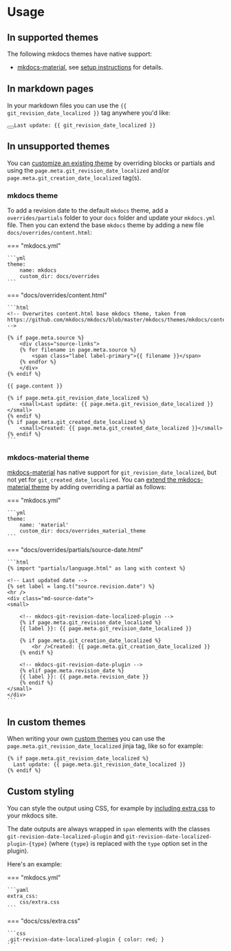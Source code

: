 # Usage

## In supported themes

The following mkdocs themes have native support:

- [mkdocs-material](https://squidfunk.github.io/mkdocs-material/), see [setup instructions](https://squidfunk.github.io/mkdocs-material/setup/adding-a-git-repository/#revision-date-localized) for details.

## In markdown pages

In your markdown files you can use the <code>\{\{ git_revision_date_localized \}\}</code> tag anywhere you'd like:

<div class="highlight">
    <pre id="__code_42"><span></span><button class="md-clipboard md-icon" title="Copy to clipboard" data-clipboard-target="#__code_42 > code"></button><code>Last update: &#123;{ git_revision_date_localized }}
</code></pre></div>


## In unsupported themes

You can [customize an existing theme](https://www.mkdocs.org/user-guide/styling-your-docs/#customizing-a-theme) by overriding blocks or partials and using the `page.meta.git_revision_date_localized` and/or `page.meta.git_creation_date_localized` tag(s).


### mkdocs theme

To add a revision date to the default `mkdocs` theme, add a `overrides/partials` folder to your `docs` folder and update your `mkdocs.yml` file. 
Then you can extend the base `mkdocs` theme by adding a new file `docs/overrides/content.html`:

=== "mkdocs.yml"

    ```yml
    theme:
        name: mkdocs
        custom_dir: docs/overrides
    ```

=== "docs/overrides/content.html"

    ```html
    <!-- Overwrites content.html base mkdocs theme, taken from 
    https://github.com/mkdocs/mkdocs/blob/master/mkdocs/themes/mkdocs/content.html -->

    {% if page.meta.source %}
        <div class="source-links">
        {% for filename in page.meta.source %}
            <span class="label label-primary">{{ filename }}</span>
        {% endfor %}
        </div>
    {% endif %}

    {{ page.content }}

    {% if page.meta.git_revision_date_localized %}
        <small>Last update: {{ page.meta.git_revision_date_localized }}</small>
    {% endif %}
    {% if page.meta.git_created_date_localized %}
        <small>Created: {{ page.meta.git_created_date_localized }}</small>
    {% endif %}
    ```

### mkdocs-material theme

[mkdocs-material](https://squidfunk.github.io/mkdocs-material/) has native support for `git_revision_date_localized`, but not yet for `git_created_date_localized`. You can [extend the mkdocs-material theme](https://squidfunk.github.io/mkdocs-material/customization/#extending-the-theme) by adding overriding a partial as follows:

=== "mkdocs.yml"

    ```yml
    theme:
        name: 'material'
        custom_dir: docs/overrides_material_theme
    ```

=== "docs/overrides/partials/source-date.html"

    ```html
    {% import "partials/language.html" as lang with context %}

    <!-- Last updated date -->
    {% set label = lang.t("source.revision.date") %}
    <hr />
    <div class="md-source-date">
    <small>

        <!-- mkdocs-git-revision-date-localized-plugin -->
        {% if page.meta.git_revision_date_localized %}
        {{ label }}: {{ page.meta.git_revision_date_localized }}

        {% if page.meta.git_creation_date_localized %}
            <br />Created: {{ page.meta.git_creation_date_localized }}
        {% endif %}
        
        <!-- mkdocs-git-revision-date-plugin -->
        {% elif page.meta.revision_date %}
        {{ label }}: {{ page.meta.revision_date }}
        {% endif %}
    </small>
    </div>
    ```

## In custom themes

When writing your own [custom themes](https://www.mkdocs.org/user-guide/custom-themes/) you can use the `page.meta.git_revision_date_localized` jinja tag, like so for example:

```django
{% if page.meta.git_revision_date_localized %}
  Last update: {{ page.meta.git_revision_date_localized }}
{% endif %}
```

## Custom styling

You can style the output using CSS, for example by [including extra css](https://www.mkdocs.org/user-guide/configuration/#extra_css) to your mkdocs site. 

The date outputs are always wrapped in `span` elements with the classes `git-revision-date-localized-plugin` and `git-revision-date-localized-plugin-{type}` (where `{type}` is replaced with the `type` option set in the plugin).

Here's an example:

=== "mkdocs.yml"

    ```yaml
    extra_css:
        css/extra.css
    ```

=== "docs/css/extra.css"

    ```css
    .git-revision-date-localized-plugin { color: red; }
    ```

